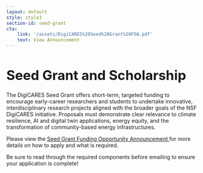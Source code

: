 ```yaml
---
layout: default
style: style3
section-id: seed-grant
cta:
    link: '/assets/DigiCARES%20Seed%20Grant%20FOA.pdf'
    text: View Announcement
---
```


<h1 style="font-size:2.5em;font-weight:bold;">
Seed Grant and Scholarship
</h1>

<p style="text-align:left">
The DigiCARES Seed Grant offers short-term, targeted funding to encourage
early-career researchers and students to undertake innovative, interdisciplinary
research projects aligned with the broader goals of the NSF DigiCARES
initiative. Proposals must demonstrate clear relevance to climate resilience, AI
and digital twin applications, energy equity, and the transformation of
community-based energy infrastructures.
</p>

<p style="text-align:left">
Please view the
<a href="/assets/DigiCARES%20Seed%20Grant%20FOA.pdf">
Seed Grant Funding Opportunity Announcement
</a>
for more details on how to apply and what is required.
</p>

<p style="text-align:left">
Be sure to read through the required components before emailing to ensure your
application is complete!
</p>

